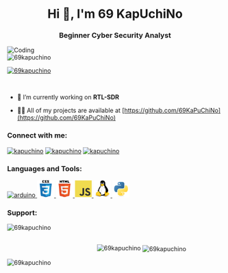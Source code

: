 <h1 align="center">Hi 👋, I'm 69 KapUchiNo</h1>
<h3 align="center">Beginner Cyber Security Analyst</h3>

<img align="right" alt="Coding" width="1000" src="https://media1.tenor.com/m/AzSYGD6IGZkAAAAC/investigating-connor-black.gif">

<p align="left"> <img src="https://komarev.com/ghpvc/?username=69kapuchino&label=Profile%20views&color=0e75b6&style=flat" alt="69kapuchino" /> </p>

<p align="left"> <a href="https://github.com/ryo-ma/github-profile-trophy"><img src="https://github-profile-trophy.vercel.app/?username=69kapuchino" alt="69kapuchino" /></a> </p>

<p align="left"> <a href="https://twitter.com/" target="blank"><img src="https://img.shields.io/twitter/follow/?logo=twitter&style=for-the-badge" alt="" /></a> </p>

- 🔭 I’m currently working on **RTL-SDR**

- 👨‍💻 All of my projects are available at [https://github.com/69KaPuChiNo](https://github.com/69KaPuChiNo)

<h3 align="left">Connect with me:</h3>
<p align="left">
<a href="https://dev.to/kapuchino" target="blank"><img align="center" src="https://raw.githubusercontent.com/rahuldkjain/github-profile-readme-generator/master/src/images/icons/Social/devto.svg" alt="kapuchino" height="30" width="40" /></a>
<a href="https://codesandbox.com/kapuchino" target="blank"><img align="center" src="https://raw.githubusercontent.com/rahuldkjain/github-profile-readme-generator/master/src/images/icons/Social/codesandbox.svg" alt="kapuchino" height="30" width="40" /></a>
<a href="https://www.hackerearth.com/kapuchino" target="blank"><img align="center" src="https://raw.githubusercontent.com/rahuldkjain/github-profile-readme-generator/master/src/images/icons/Social/hackerearth.svg" alt="kapuchino" height="30" width="40" /></a>
</p>

<h3 align="left">Languages and Tools:</h3>
<p align="left"> <a href="https://www.arduino.cc/" target="_blank" rel="noreferrer"> <img src="https://cdn.worldvectorlogo.com/logos/arduino-1.svg" alt="arduino" width="40" height="40"/> </a> <a href="https://www.w3schools.com/css/" target="_blank" rel="noreferrer"> <img src="https://raw.githubusercontent.com/devicons/devicon/master/icons/css3/css3-original-wordmark.svg" alt="css3" width="40" height="40"/> </a> <a href="https://www.w3.org/html/" target="_blank" rel="noreferrer"> <img src="https://raw.githubusercontent.com/devicons/devicon/master/icons/html5/html5-original-wordmark.svg" alt="html5" width="40" height="40"/> </a> <a href="https://developer.mozilla.org/en-US/docs/Web/JavaScript" target="_blank" rel="noreferrer"> <img src="https://raw.githubusercontent.com/devicons/devicon/master/icons/javascript/javascript-original.svg" alt="javascript" width="40" height="40"/> </a> <a href="https://www.linux.org/" target="_blank" rel="noreferrer"> <img src="https://raw.githubusercontent.com/devicons/devicon/master/icons/linux/linux-original.svg" alt="linux" width="40" height="40"/> </a> <a href="https://www.python.org" target="_blank" rel="noreferrer"> <img src="https://raw.githubusercontent.com/devicons/devicon/master/icons/python/python-original.svg" alt="python" width="40" height="40"/> </a> </p>

<h3 align="left">Support:</h3>
<p><a href="https://www.buymeacoffee.com/69kapuchino"> <img align="left" src="https://cdn.buymeacoffee.com/buttons/v2/default-yellow.png" height="50" width="210" alt="69kapuchino" /></a></p><br><br>

<p><img align="left" src="https://github-readme-stats.vercel.app/api/top-langs?username=69kapuchino&show_icons=true&locale=en&layout=compact" alt="69kapuchino" /></p>

<p>&nbsp;<img align="center" src="https://github-readme-stats.vercel.app/api?username=69kapuchino&show_icons=true&locale=en" alt="69kapuchino" /></p>

<p><img align="center" src="https://github-readme-streak-stats.herokuapp.com/?user=69kapuchino&" alt="69kapuchino" /></p>
